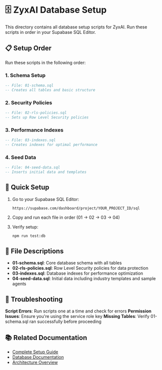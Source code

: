 # 🗄️ ZyxAI Database Setup

This directory contains all database setup scripts for ZyxAI. Run these scripts in order in your Supabase SQL Editor.

## 📋 Setup Order

Run these scripts in the following order:

### 1. Schema Setup
```sql
-- File: 01-schema.sql
-- Creates all tables and basic structure
```

### 2. Security Policies
```sql
-- File: 02-rls-policies.sql
-- Sets up Row Level Security policies
```

### 3. Performance Indexes
```sql
-- File: 03-indexes.sql
-- Creates indexes for optimal performance
```

### 4. Seed Data
```sql
-- File: 04-seed-data.sql
-- Inserts initial data and templates
```

## 🚀 Quick Setup

1. Go to your Supabase SQL Editor:
   ```
   https://supabase.com/dashboard/project/YOUR_PROJECT_ID/sql
   ```

2. Copy and run each file in order (01 → 02 → 03 → 04)

3. Verify setup:
   ```bash
   npm run test:db
   ```

## 📁 File Descriptions

- **01-schema.sql**: Core database schema with all tables
- **02-rls-policies.sql**: Row Level Security policies for data protection
- **03-indexes.sql**: Database indexes for performance optimization
- **04-seed-data.sql**: Initial data including industry templates and sample agents

## 🔧 Troubleshooting

**Script Errors**: Run scripts one at a time and check for errors
**Permission Issues**: Ensure you're using the service role key
**Missing Tables**: Verify 01-schema.sql ran successfully before proceeding

## 📚 Related Documentation

- [Complete Setup Guide](../docs/setup/complete-setup-guide.md)
- [Database Documentation](../docs/database/)
- [Architecture Overview](../docs/architecture/)
